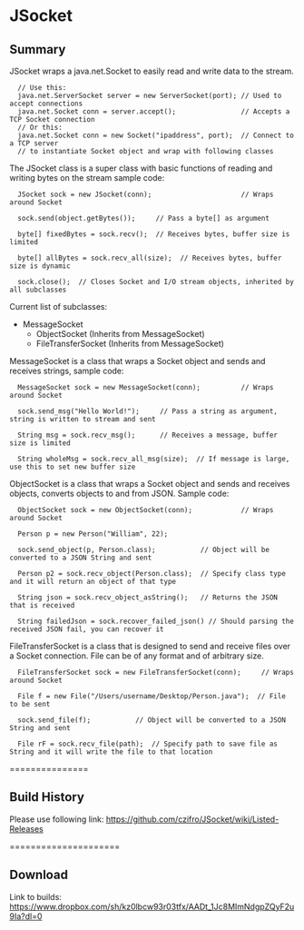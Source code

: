 JSocket
===============


Summary
----------

JSocket wraps a java.net.Socket to easily read and write data to the stream.

      // Use this:
      java.net.ServerSocket server = new ServerSocket(port); // Used to accept connections
      java.net.Socket conn = server.accept();                // Accepts a TCP Socket connection
      // Or this:
      java.net.Socket conn = new Socket("ipaddress", port);  // Connect to a TCP server
      // to instantiate Socket object and wrap with following classes


The JSocket class is a super class with basic functions of reading and writing bytes on the stream
sample code:

      JSocket sock = new JSocket(conn);                      // Wraps around Socket
      
      sock.send(object.getBytes());     // Pass a byte[] as argument
      
      byte[] fixedBytes = sock.recv();  // Receives bytes, buffer size is limited
      
      byte[] allBytes = sock.recv_all(size);  // Receives bytes, buffer size is dynamic
      
      sock.close();  // Closes Socket and I/O stream objects, inherited by all subclasses

Current list of subclasses:

- MessageSocket
  - ObjectSocket (Inherits from MessageSocket)
  - FileTransferSocket (Inherits from MessageSocket)
   
MessageSocket is a class that wraps a Socket object and sends and receives strings, sample code:

      MessageSocket sock = new MessageSocket(conn);          // Wraps around Socket
  
      sock.send_msg("Hello World!");     // Pass a string as argument, string is written to stream and sent
  
      String msg = sock.recv_msg();      // Receives a message, buffer size is limited
  
      String wholeMsg = sock.recv_all_msg(size);  // If message is large, use this to set new buffer size
      
ObjectSocket is a class that wraps a Socket object and sends and receives objects, converts objects to and from JSON.
Sample code:

      ObjectSocket sock = new ObjectSocket(conn);            // Wraps around Socket
      
      Person p = new Person("William", 22);
      
      sock.send_object(p, Person.class);           // Object will be converted to a JSON String and sent
      
      Person p2 = sock.recv_object(Person.class);  // Specify class type and it will return an object of that type
      
      String json = sock.recv_object_asString();   // Returns the JSON that is received
      
      String failedJson = sock.recover_failed_json() // Should parsing the received JSON fail, you can recover it

FileTransferSocket is a class that is designed to send and receive files over a Socket connection. File can be of any format and of arbitrary size.

      FileTransferSocket sock = new FileTransferSocket(conn);     // Wraps around Socket
      
      File f = new File("/Users/username/Desktop/Person.java");  // File to be sent
      
      sock.send_file(f);           // Object will be converted to a JSON String and sent
      
      File rF = sock.recv_file(path);  // Specify path to save file as String and it will write the file to that location

===============


Build History
--------------

Please use following link: https://github.com/czifro/JSocket/wiki/Listed-Releases
   
=====================


Download
-----------

Link to builds: https://www.dropbox.com/sh/kz0lbcw93r03tfx/AADt_1Jc8MImNdgpZQyF2u9Ia?dl=0
